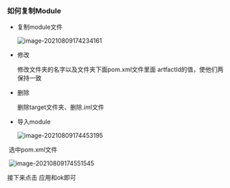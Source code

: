 ### 如何复制Module

- 复制module文件

  ![image-20210809174234161](F:/wangdao/DB/Day10_Mybatis(02)/Day10_Mybatis(02)/note/Mybatis.assets/image-20210809174234161.png)

- 修改

  修改文件夹的名字以及文件夹下面pom.xml文件里面 artfactId的值，使他们两保持一致

- 删除

  删除target文件夹、删除.iml文件

- 导入module

  ![image-20210809174453195](F:/wangdao/DB/Day10_Mybatis(02)/Day10_Mybatis(02)/note/Mybatis.assets/image-20210809174453195.png)



​		选中pom.xml文件

​		![image-20210809174551545](F:/wangdao/DB/Day10_Mybatis(02)/Day10_Mybatis(02)/note/Mybatis.assets/image-20210809174551545.png)



接下来点击 应用和ok即可

